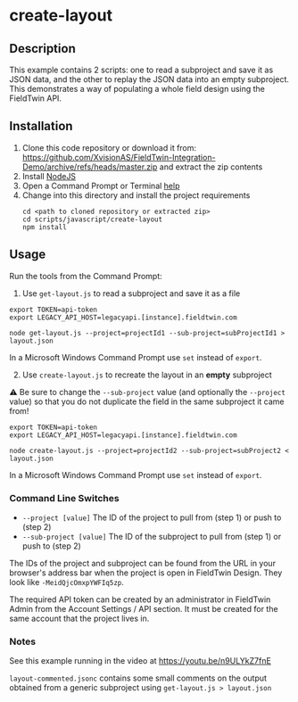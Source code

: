 # create-layout

## Description

This example contains 2 scripts: one to read a subproject and save it as JSON data,
and the other to replay the JSON data into an empty subproject. This demonstrates a way
of populating a whole field design using the FieldTwin API.

## Installation

1. Clone this code repository or download it from:  
   https://github.com/XvisionAS/FieldTwin-Integration-Demo/archive/refs/heads/master.zip
   and extract the zip contents
2. Install [NodeJS](https://nodejs.org/en/)
3. Open a Command Prompt or Terminal [help](https://www.lifewire.com/how-to-open-command-prompt-2618089)
4. Change into this directory and install the project requirements
   ```
   cd <path to cloned repository or extracted zip>
   cd scripts/javascript/create-layout
   npm install
   ```

## Usage

Run the tools from the Command Prompt:

1. Use `get-layout.js` to read a subproject and save it as a file

```
export TOKEN=api-token
export LEGACY_API_HOST=legacyapi.[instance].fieldtwin.com

node get-layout.js --project=projectId1 --sub-project=subProjectId1 > layout.json
```

In a Microsoft Windows Command Prompt use `set` instead of `export`.

2. Use `create-layout.js` to recreate the layout in an **empty** subproject

:warning: Be sure to change the `--sub-project` value (and optionally the `--project`
value) so that you do not duplicate the field in the same subproject it came from!

```
export TOKEN=api-token
export LEGACY_API_HOST=legacyapi.[instance].fieldtwin.com

node create-layout.js --project=projectId2 --sub-project=subProject2 < layout.json
```

In a Microsoft Windows Command Prompt use `set` instead of `export`.

### Command Line Switches

- `--project [value]` The ID of the project to pull from (step 1) or push to (step 2)
- `--sub-project [value]` The ID of the subproject to pull from (step 1) or push to (step 2)

The IDs of the project and subproject can be found from the URL in your browser's address
bar when the project is open in FieldTwin Design. They look like `-MeidQjcOmxpYWFIq5zp`.

The required API token can be created by an administrator in FieldTwin Admin from the
Account Settings / API section. It must be created for the same account that the project
lives in.

### Notes

See this example running in the video at https://youtu.be/n9ULYkZ7fnE

`layout-commented.jsonc` contains some small comments on the output obtained from a
generic subproject using `get-layout.js > layout.json`
